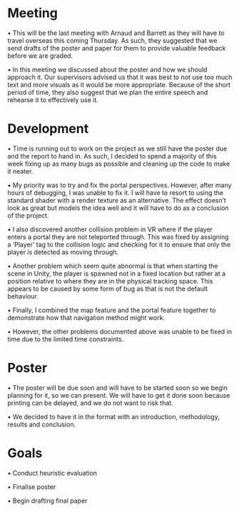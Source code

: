 # Meeting

•	This will be the last meeting with Arnaud and Barrett as they will have to travel overseas this coming Thursday. As such, they suggested that we send drafts of the poster and paper for them to provide valuable feedback before we are graded.

•	In this meeting we discussed about the poster and how we should approach it. Our supervisors advised us that it was best to not use too much text and more visuals as it would be more appropriate. Because of the short period of time, they also suggest that we plan the entire speech and rehearse it to effectively use it. 

# Development
•	Time is running out to work on the project as we still have the poster due and the report to hand in. As such, I decided to spend a majority of this week fixing up as many bugs as possible and cleaning up the code to make it neater. 

•	My priority was to try and fix the portal perspectives. However, after many hours of debugging, I was unable to fix it. I will have to resort to using the standard shader with a render texture as an alternative. The effect doesn’t look as great but models the idea well and it will have to do as a conclusion of the project. 

•	I also discovered another collision problem in VR where if the player enters a portal they are not teleported through. This was fixed by assigning a ‘Player’ tag to the collision logic and checking for it to ensure that only the player is detected as moving through. 

•	Another problem which seem quite abnormal is that when starting the scene in Unity, the player is spawned not in a fixed location but rather at a position relative to where they are in the physical tracking space. This appears to be caused by some form of bug as that is not the default behaviour. 

•	Finally, I combined the map feature and the portal feature together to demonstrate how that navigation method might work. 

•	However, the other problems documented above was unable to be fixed in time due to the limited time constraints. 

# Poster
•	The poster will be due soon and will have to be started soon so we begin planning for it, so we can present. We will have to get it done soon because printing can be delayed, and we do not want to risk that. 

•	We decided to have it in the format with an introduction, methodology, results and conclusion. 

# Goals
•	Conduct heuristic evaluation

•	Finalise poster

•	Begin drafting final paper 



